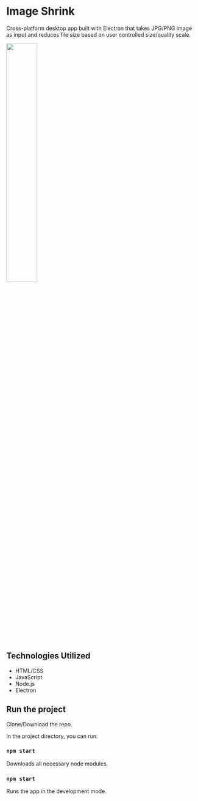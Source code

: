 # Image Shrink

Cross-platform desktop app built with Electron that takes JPG/PNG image as input and reduces file size based on user controlled size/quality scale.

<img src="https://github.com/mpdevelops/misc/blob/master/Screen%20Shot%202020-06-22%20at%2012.50.03%20AM.png?raw=true" width="40%"/>

## Technologies Utilized

- HTML/CSS
- JavaScript
- Node.js
- Electron

## Run the project

Clone/Download the repo.

In the project directory, you can run:

### `npm start`

Downloads all necessary node modules.

### `npm start`

Runs the app in the development mode.<br />

